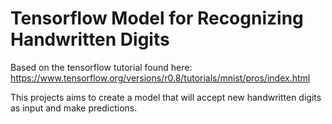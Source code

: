# Tensorflow Model for Recognizing Handwritten Digits

Based on the tensorflow tutorial found here: https://www.tensorflow.org/versions/r0.8/tutorials/mnist/pros/index.html

This projects aims to create a model that will accept new handwritten digits as input and make predictions.
